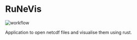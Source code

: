 # RuNeVis

![workflow](https://github.com/greensh16/RuNeVis/actions/workflows/rust.yml/badge.svg)

Application to open netcdf files and visualise them using rust.
